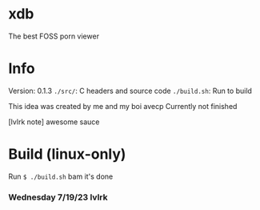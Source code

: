 # xdb
The best FOSS porn viewer

# Info
Version: 0.1.3
`./src/`: C headers and source code
`./build.sh`: Run to build

This idea was created by me and my boi avecp
Currently not finished

[lvlrk note] awesome sauce

# Build (linux-only)
Run `$ ./build.sh`
bam it's done

### Wednesday 7/19/23 lvlrk
